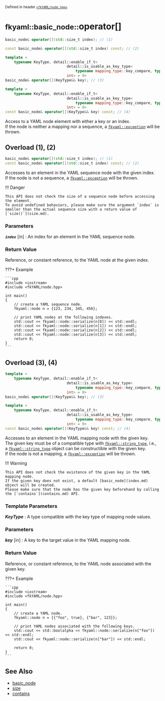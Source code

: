 <small>Defined in header [`<fkYAML/node.hpp>`](https://github.com/fktn-k/fkYAML/blob/develop/include/fkYAML/node.hpp)</small>

# <small>fkyaml::basic_node::</small>operator[]

```cpp
basic_node& operator[](std::size_t index); // (1)

const basic_node& operator[](std::size_t index) const; // (2)

template <
    typename KeyType, detail::enable_if_t<
                            detail::is_usable_as_key_type<
                                typename mapping_type::key_compare, typename mapping_type::key_type, KeyType>::value,
                            int> = 0>
basic_node& operator[](KeyType&& key); // (3)

template <
    typename KeyType, detail::enable_if_t<
                            detail::is_usable_as_key_type<
                                typename mapping_type::key_compare, typename mapping_type::key_type, KeyType>::value,
                            int> = 0>
const basic_node& operator[](KeyType&& key) const; // (4)
```

Access to a YAML node element with either a key or an index.  
If the node is neither a mapping nor a sequence, a [`fkyaml::exception`](../exception/index.md) will be thrown.  

## Overload (1), (2)  

```cpp
basic_node& operator[](std::size_t index); // (1)
const basic_node& operator[](std::size_t index) const; // (2)
```

Accesses to an element in the YAML sequence node with the given index.  
If the node is not a sequence, a [`fkyaml::exception`](../exception/index.md) will be thrown.  

!!! Danger

    This API does not check the size of a sequence node before accessing the element.  
    To avoid undefined behaviors, please make sure the argument `index` is smaller than the actual sequence size with a return value of [`size()`](size.md).  

### **Parameters**

***`index`*** [in]
:   An index for an element in the YAML sequence node.  

### **Return Value**

Reference, or constant reference, to the YAML node at the given index.  

???+ Example

    ```cpp
    #include <iostream>
    #include <fkYAML/node.hpp>

    int main()
    {
        // create a YAML sequence node.
        fkyaml::node n = {123, 234, 345, 456};

        // print YAML nodes at the following indexes.
        std::cout << fkyaml::node::serialize(n[0]) << std::endl;
        std::cout << fkyaml::node::serialize(n[1]) << std::endl;
        std::cout << fkyaml::node::serialize(n[2]) << std::endl;
        std::cout << fkyaml::node::serialize(n[3]) << std::endl;
        return 0;
    }
    ```

## Overload (3), (4)

```cpp
template <
    typename KeyType, detail::enable_if_t<
                            detail::is_usable_as_key_type<
                                typename mapping_type::key_compare, typename mapping_type::key_type, KeyType>::value,
                            int> = 0>
basic_node& operator[](KeyType&& key); // (3)

template <
    typename KeyType, detail::enable_if_t<
                            detail::is_usable_as_key_type<
                                typename mapping_type::key_compare, typename mapping_type::key_type, KeyType>::value,
                            int> = 0>
const basic_node& operator[](KeyType&& key) const; // (4)
```

Accesses to an element in the YAML mapping node with the given key.  
The given key must be of a compatible type with [`fkyaml::string_type`](string_type.md), i.e., a [`fkyaml::string_type`](string_type.md) object can be constructible with the given key.  
If the node is not a mapping, a [`fkyaml::exception`](../exception/index.md) will be thrown.  

!!! Warning

    This API does not check the existence of the given key in the YAML mapping node.  
    If the given key does not exist, a default [basic_node](index.md) object will be created.  
    Please make sure that the node has the given key beforehand by calling the [`contains`](contains.md) API.  

### **Template Parameters**

***KeyType***
:   A type compatible with the key type of mapping node values.

### **Parameters**

***key*** [in]
:   A key to the target value in the YAML mapping node.

### **Return Value**

Reference, or constant reference, to the YAML node associated with the given key.  

???+ Example

    ```cpp
    #include <iostream>
    #include <fkYAML/node.hpp>

    int main()
    {
        // create a YAML node.
        fkyaml::node n = {{"foo", true}, {"bar", 123}};

        // print YAML nodes associated with the following keys.
        std::cout << std::boolalpha << fkyaml::node::serialize(n["foo"]) << std::endl;
        std::cout << fkyaml::node::serialize(n["bar"]) << std::endl;

        return 0;
    }
    ```

## **See Also**

* [basic_node](index.md)
* [size](size.md)
* [contains](contains.md)
